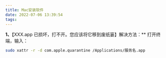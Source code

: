 ```yaml
---
title: Mac安装软件
date: 2022-07-06 13:39:54
tags:
---
```


**1、**【XXX.app 已损坏，打不开。您应该将它移到废纸篓】解决方法：**
打开终端，输入：

```sh
sudo xattr -r -d com.apple.quarantine /Applications/服务名.app
```

